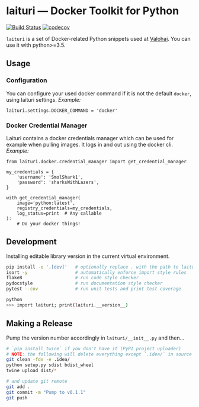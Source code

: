 # laituri — Docker Toolkit for Python

[![Build Status](https://travis-ci.com/valohai/laituri.svg?branch=master)](https://travis-ci.com/valohai/laituri)
[![codecov](https://codecov.io/gh/valohai/laituri/branch/master/graph/badge.svg)](https://codecov.io/gh/valohai/laituri)

`laituri` is a set of Docker-related Python snippets used at [Valohai](https://valohai.com/). You can use it with python>=3.5.

## Usage

### Configuration
You can configure your used docker command if it is not the default `docker`, using laituri settings.
_Example:_
```
laituri.settings.DOCKER_COMMAND = 'docker'
```

### Docker Credential Manager
Laituri contains a docker credentials manager which can be used for example when pulling images. It logs in and out using the docker cli.
_Example:_
```
from laituri.docker.credential_manager import get_credential_manager

my_credentials = {
    'username': 'SmolShark1',
    'password': 'sharksWithLazers',
}

with get_credential_manager(
    image='python:latest',
    registry_credentials=my_credentials,
    log_status=print  # Any callable
):
    # Do your docker things!
```

## Development

Installing editable library version in the current virtual environment.

```bash
pip install -e '.[dev]'   # optionally replace . with the path to laituri source root
isort -y                  # automatically enforce import style rules
flake8                    # run code style checker
pydocstyle                # run documentation style checker
pytest --cov              # run unit tests and print test coverage

python
>>> import laituri; print(laituri.__version__)
```

## Making a Release

Pump the version number accordingly in `laituri/__init__.py` and then...

```bash
# `pip install twine` if you don't have it (PyPI project uploader)
# NOTE: the following will delete everything except `.idea/` in source directory but not tracked by git!
git clean -fdx -e .idea/
python setup.py sdist bdist_wheel
twine upload dist/*

# and update git remote
git add .
git commit -m "Pump to v0.1.1"
git push
```
